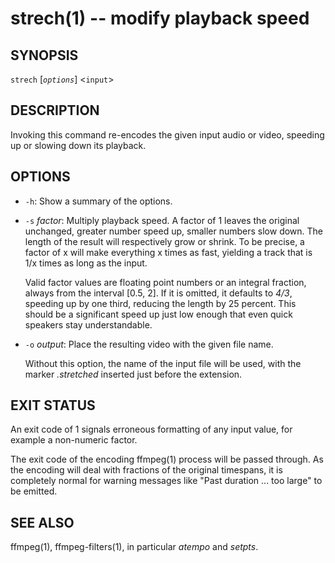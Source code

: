 # strech(1) -- modify playback speed

## SYNOPSIS

`strech` [_`options`_] <`input`>


## DESCRIPTION

Invoking this command re-encodes the given input audio or video, speeding up or slowing down its playback.


## OPTIONS

  - `-h`:
    Show a summary of the options.

  - `-s` _factor_:
    Multiply playback speed. A factor of 1 leaves the original unchanged, greater number speed up, smaller numbers slow down. The length of the result will respectively grow or shrink. To be precise, a factor of x will make everything x times as fast, yielding a track that is 1/x times as long as the input.

    Valid factor values are floating point numbers or an integral fraction, always from the interval [0.5, 2]. If it is omitted, it defaults to *4/3*, speeding up by one third, reducing the length by 25 percent. This should be a significant speed up just low enough that even quick speakers stay understandable.

  - `-o` _output_:
    Place the resulting video with the given file name.

    Without this option, the name of the input file will be used, with the marker *.stretched* inserted just before the extension.


## EXIT STATUS

An exit code of 1 signals erroneous formatting of any input value, for example a non-numeric factor.

The exit code of the encoding ffmpeg(1) process will be passed through. As the encoding will deal with fractions of the original timespans, it is completely normal for warning messages like "Past duration ... too large" to be emitted.


## SEE ALSO

ffmpeg(1), ffmpeg-filters(1), in particular _atempo_ and _setpts_.
